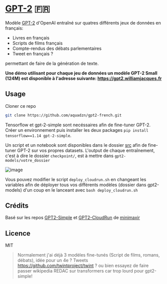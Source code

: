 # [GPT-2](https://gpt2.williamjacques.fr/) :fr:

Modèle [GPT-2](https://github.com/openai/gpt-2) d'OpenAI entraîné sur quatres différents jeux de données en français:

- Livres en français
- Scripts de films français
- Compte-rendus des débats parlementaires
- Tweet en français ?

permettant de faire de la génération de texte.


**Une démo utilisant pour chaque jeu de données un modèle GPT-2 Small (124M) est disponible à l'adresse suivante: https://gpt2.williamjacques.fr**


## Usage

Cloner ce repo
```bash
git clone https://github.com/aquadzn/gpt2-french.git
```

Tensorflow et gpt-2-simple sont necéssaires afin de fine-tuner GPT-2. Créer un environnement puis installer les deux packages ```pip install tensorflow==1.14 gpt-2-simple```.

Un script et un notebook sont disponibles dans le dossier [src](https://github.com/aquadzn/gpt2-french/tree/master/src) afin de fine-tuner GPT-2 sur vos propres datasets. 
L'output de chaque entraînement, c'est à dire le dossier ```checkpoint/```, est à mettre dans ```gpt2-models/votre_dossier```

![image](https://github.com/aquadzn/gpt2-french/blob/master/src/Screenshot%20from%202019-10-15%2017-00-57.png)

Vous pouvez modifier le script ```deploy_cloudrun.sh``` en changeant les variables afin de déployer tous vos différents modèles (dossier dans gpt2-models) d'un coup en le lanceant avec ```bash deploy_cloudrun.sh```


## Crédits
Basé sur les repos [GPT2-Simple](https://github.com/minimaxir/gpt-2-simple) et [GPT2-CloudRun](https://github.com/minimaxir/gpt-2-cloud-run) de [minimaxir](https://github.com/minimaxir)



## Licence
MIT


>Normalement j'ai déjà 3 modèles fine-tunés (Script de films, romans, débats), idée pour un 4e ? Tweets https://github.com/twintproject/twint ? ou bien essayez de faire passer wikipedia REDAC sur transformers car trop lourd pour gpt2-simple!

